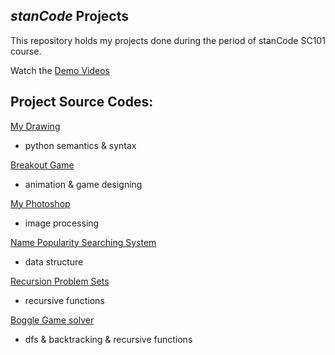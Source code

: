 ## *stanCode* Projects

This repository holds my projects done during the period of stanCode SC101 course.

Watch the [Demo Videos](https://drive.google.com/drive/folders/1Gi3bn9qPW_gR0ISyGzVPLd5Bztdvd7rF?fbclid=IwAR36BW3v_bHn-Idsh-0_ROSWLwrXOzoervZId25OOzH2LX4b6FCGDfULdDg)

## Project Source Codes:
[My Drawing]()
* python semantics & syntax

[Breakout Game]()
* animation & game designing

[My Photoshop]()
* image processing

[Name Popularity Searching System]()
* data structure

[Recursion Problem Sets]()
* recursive functions

[Boggle Game solver]()
* dfs & backtracking & recursive functions